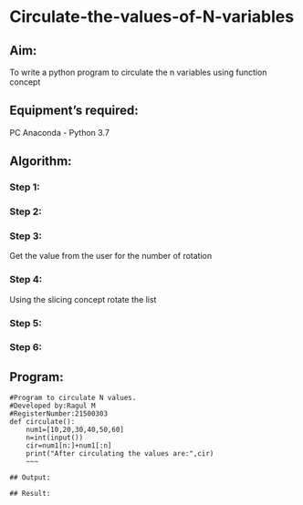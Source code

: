 # Circulate-the-values-of-N-variables
## Aim:
To write a python program to circulate the n variables using function concept
## Equipment’s required:
PC
Anaconda - Python 3.7
## Algorithm: 
### Step 1: 
### Step 2: 
### Step 3: 
Get the value from the user for the number of rotation
### Step 4: 
Using the slicing concept rotate the list

### Step 5: 
### Step 6: 
## Program:
~~~
#Program to circulate N values.
#Developed by:Ragul M 
#RegisterNumber:21500303
def circulate():
    num1=[10,20,30,40,50,60]
    n=int(input())
    cir=num1[n:]+num1[:n]
    print("After circulating the values are:",cir)
    ~~~

## Output:

## Result:
